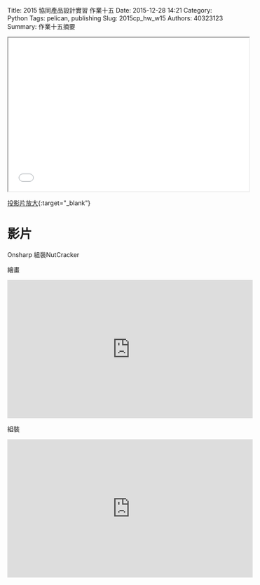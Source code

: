 Title: 2015 協同產品設計實習 作業十五
Date: 2015-12-28 14:21
Category: Python
Tags: pelican, publishing
Slug: 2015cp_hw_w15
Authors: 40323123
Summary: 作業十五摘要

<iframe src="40323123_cp_w15.html" width="550" height="350"></iframe>

[投影片放大](40323123_cp_w15.html){:target="_blank"}

影片
============
Onsharp 組裝NutCracker

繪畫

<iframe width="560" height="315" src="https://www.youtube.com/embed/NLB5bWwCeQk" frameborder="0" allowfullscreen></iframe>

組裝
<iframe width="560" height="315" src="https://www.youtube.com/embed/a5ojyUFkaKQ" frameborder="0" allowfullscreen></iframe>